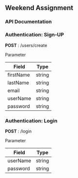 ## Weekend Assignment

### API Documentation

### Authentication: Sign-UP
	
 **POST** : /users/create

 Parameter

| Field         | Type          | 
| ------------- |:-------------:| 
| firstName     |   string      | 
| lastName      |   string      |
|  email        |   string      |
|  userName     |   string      |
|  password     |   string      |


### Authentication: Login

 **POST** : /login

 Parameter

| Field         | Type          |
| ------------- |:-------------:|
|  userName     |   string      |
|  password     |   string      |
